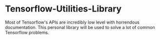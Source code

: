 # Tensorflow-Utilities-Library
Most of Tensorflow's APIs are incredibly low level with horrendous documentation. This personal library will be used to solve a lot of common Tensorflow problems.
